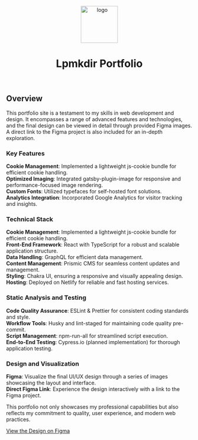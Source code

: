 <a href="https://lpmkdir.com" target="_blank">
  <p align="center">
    <img alt="logo" src="https://images.prismic.io/luiskunz/f9d40760-c800-4a3d-a2cd-22743e605bd6_lp-logo.png?auto=compress,format" width="100" heigh="100" />
  </p>
</a>
<h1 align="center">
  Lpmkdir Portfolio
</h1>
<br>

## Overview
This portfolio site is a testament to my skills in web development and design. It encompasses a range of advanced features and technologies, and the final design can be viewed in detail through provided Figma images. A direct link to the Figma project is also included for an in-depth exploration.

### Key Features
**Cookie Management**: Implemented a lightweight js-cookie bundle for efficient cookie handling.\
**Optimized Imaging**: Integrated gatsby-plugin-image for responsive and performance-focused image rendering.\
**Custom Fonts**: Utilized typefaces for self-hosted font solutions.\
**Analytics Integration**: Incorporated Google Analytics for visitor tracking and insights.

### Technical Stack
**Cookie Management**: Implemented a lightweight js-cookie bundle for efficient cookie handling.\
**Front-End Framework**: React with TypeScript for a robust and scalable application structure.\
**Data Handling**: GraphQL for efficient data management.\
**Content Management**: Prismic CMS for seamless content updates and management.\
**Styling**: Chakra UI, ensuring a responsive and visually appealing design.\
**Hosting**: Deployed on Netlify for reliable and fast hosting services.

### Static Analysis and Testing
**Code Quality Assurance**: ESLint & Prettier for consistent coding standards and style.\
**Workflow Tools**: Husky and lint-staged for maintaining code quality pre-commit.\
**Script Management**: npm-run-all for streamlined script execution.\
**End-to-End Testing**: Cypress.io (planned implementation) for thorough application testing.

### Design and Visualization
**Figma**: Visualize the final UI/UX design through a series of images showcasing the layout and interface.\
**Direct Figma Link**: Experience the design interactively with a link to the Figma project.

This portfolio not only showcases my professional capabilities but also reflects my commitment to quality, user experience, and modern web practices.

[View the Design on Figma](https://www.figma.com/file/ITcJH5rPXVwsvn7c3OvScd/LP-Portfolio?type=design&node-id=1392%3A1516&mode=design&t=24wrTG2cgQz3ZlJx-1)

